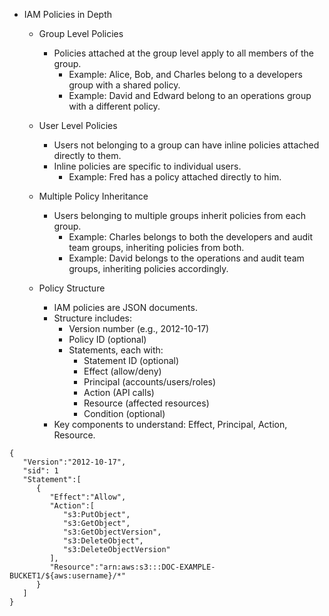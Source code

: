 * IAM Policies in Depth
  
  * Group Level Policies
    
    * Policies attached at the group level apply to all members of the group.
      * Example: Alice, Bob, and Charles belong to a developers group with a shared policy.
      * Example: David and Edward belong to an operations group with a different policy.
  
  * User Level Policies
  
    * Users not belonging to a group can have inline policies attached directly to them.
    * Inline policies are specific to individual users.
      * Example: Fred has a policy attached directly to him.
  
  * Multiple Policy Inheritance
  
    * Users belonging to multiple groups inherit policies from each group.
      * Example: Charles belongs to both the developers and audit team groups, inheriting policies from both.
      * Example: David belongs to the operations and audit team groups, inheriting policies accordingly.
  
  * Policy Structure
  
    * IAM policies are JSON documents.
    * Structure includes:
      * Version number (e.g., 2012-10-17)
      * Policy ID (optional)
      * Statements, each with:
        * Statement ID (optional)
        * Effect (allow/deny)
        * Principal (accounts/users/roles)
        * Action (API calls)
        * Resource (affected resources)
        * Condition (optional)
    * Key components to understand: Effect, Principal, Action, Resource.

```
{
   "Version":"2012-10-17",
   "sid": 1
   "Statement":[
      {
         "Effect":"Allow",
         "Action":[
            "s3:PutObject",
            "s3:GetObject",
            "s3:GetObjectVersion",
            "s3:DeleteObject",
            "s3:DeleteObjectVersion"
         ],
         "Resource":"arn:aws:s3:::DOC-EXAMPLE-BUCKET1/${aws:username}/*"
      }
   ]
}
```